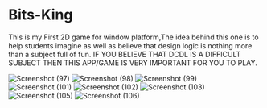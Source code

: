 # Bits-King
This is my First 2D game for window platform,The idea behind this one is to help students imagine as well as believe that design logic is nothing more than a subject full of fun.
IF YOU BELIEVE THAT DCDL IS A DIFFICULT SUBJECT THEN THIS APP/GAME IS VERY IMPORTANT FOR YOU TO PLAY.

![Screenshot (97)](https://user-images.githubusercontent.com/72250606/103397395-3d286a80-4b5e-11eb-87c7-6df6b93f47c7.png)
![Screenshot (98)](https://user-images.githubusercontent.com/72250606/103397420-592c0c00-4b5e-11eb-9c9c-81af496025f6.png)
![Screenshot (99)](https://user-images.githubusercontent.com/72250606/103397445-77920780-4b5e-11eb-9641-8778c1355cf3.png)
![Screenshot (101)](https://user-images.githubusercontent.com/72250606/103397453-7c56bb80-4b5e-11eb-9617-4006d4937fd9.png)
![Screenshot (102)](https://user-images.githubusercontent.com/72250606/103397454-7d87e880-4b5e-11eb-85ed-bae0460f647c.png)
![Screenshot (103)](https://user-images.githubusercontent.com/72250606/103397456-7eb91580-4b5e-11eb-800e-52b015344cfe.png)
![Screenshot (105)](https://user-images.githubusercontent.com/72250606/103397459-811b6f80-4b5e-11eb-9244-96452a182e86.png)
![Screenshot (106)](https://user-images.githubusercontent.com/72250606/103397460-824c9c80-4b5e-11eb-9a20-3993055e8108.png)
